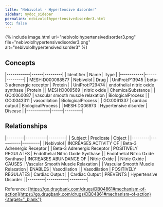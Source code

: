```yaml
---
title: "Nebivolol - Hypertensive disorder"
sidebar: mydoc_sidebar
permalink: nebivololhypertensivedisorder3.html
toc: false 
---
```


{% include image.html url="nebivololhypertensivedisorder3.png" file="nebivololhypertensivedisorder3.png" alt="nebivololhypertensivedisorder3" %}

## Concepts

|------------|------|---------|
| Identifier | Name | Type    |
|------------|------|---------|
| MESH:D000068577 | Nebivolol | Drug |
| UniProt:P13945 | beta-3 adrenergic receptor | Protein |
| UniProt:P29474 | endothelial nitric oxide synthase | Protein |
| MESH:D009569 | nitric oxide | ChemicalSubstance |
| GO:0060087 | vascular smooth muscle relaxation | BiologicalProcess |
| GO:0042311 | vasodilation | BiologicalProcess |
| GO:0061337 | cardiac output | BiologicalProcess |
| MESH:D006973 | Hypertensive disorder | Disease |
|------------|------|---------|

## Relationships

|---------|-----------|---------|
| Subject | Predicate | Object  |
|---------|-----------|---------|
| Nebivolol | INCREASES ACTIVITY OF | Beta-3 Adrenergic Receptor |
| Beta-3 Adrenergic Receptor | POSITIVELY REGULATES | Endothelial Nitric Oxide Synthase |
| Endothelial Nitric Oxide Synthase | INCREASES ABUNDANCE OF | Nitric Oxide |
| Nitric Oxide | CAUSES | Vascular Smooth Muscle Relaxation |
| Vascular Smooth Muscle Relaxation | ENABLES | Vasodilation |
| Vasodilation | POSITIVELY REGULATES | Cardiac Output |
| Cardiac Output | PREVENTS | Hypertensive Disorder |
|---------|-----------|---------|

Reference: [https://go.drugbank.com/drugs/DB04861#mechanism-of-action](https://go.drugbank.com/drugs/DB04861#mechanism-of-action){:target="_blank"}